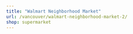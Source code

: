 ```yaml
---
title: "Walmart Neighborhood Market"
url: /vancouver/walmart-neighborhood-market-2/
shop: supermarket
---
```

